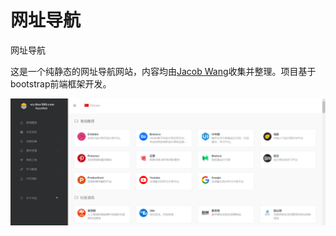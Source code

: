 # 网址导航
网址导航

这是一个纯静态的网址导航网站，内容均由[Jacob Wang](https://www.iker365.com)收集并整理。项目基于bootstrap前端框架开发。

![image](.//asset/捕获.png)

